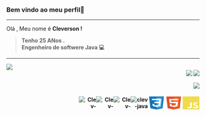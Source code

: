 ### Bem vindo ao meu perfil👋
----

Olá , Meu nome é <strong> Cleverson !<strong>
> Tenho 25 ANos .<br>  Engenheiro de softwere Java  💻

  -----


<img align="left"  width="500"  src="https://c.tenor.com/-iT3EoFjKLQAAAAd/jett-jump.gif" />
 

<div align= "right "display: inline-block"
     
<a href="https://www.instagram.com/cleverson_mendess/" target="_blank"><img src="https://img.shields.io/badge/-Instagram-%23E4405F?style=for-the-badge&logo=instagram&logoColor=white"
 target="_blank"></a> 
<a href="https://www.linkedin.com/in/cleverson-mendes-91028b189/" target="_blank"><img src="https://img.shields.io/badge/-LinkedIn-%230077B5?style=for-the-badge&logo=linkedin&logoColor=white" target="_blank"></a> 

 
</div>

<div align="right">
  <img height="173em"  src="https://github-readme-stats.vercel.app/api?username=clev-coder&show_icons=true&theme=dark&include_all_commits=true&count_private=true"/>
  
</div>
<div  align="right" style="display: inline_block"><br>
  <img align="right" alt="clev-Js" height="35" width="45" src="https://raw.githubusercontent.com/devicons/devicon/master/icons/javascript/javascript-plain.svg">
  <img align="right" alt="clev-HTML" height="35" width="45" src="https://raw.githubusercontent.com/devicons/devicon/master/icons/html5/html5-original.svg">
  <img align="right" alt="clev-CSS" height="35" width="45" src="https://raw.githubusercontent.com/devicons/devicon/master/icons/css3/css3-original.svg">
  <img align="right" alt="clev-java" height="35" width="45"  src="https://img.shields.io/badge/Java-ED8B00?style=for-the-badge&logo=java&logoColor=white">
  <img align="right" alt="Clev-react" height="35" width="45"  src="https://img.shields.io/badge/React-20232A?style=for-the-badge&logo=react&logoColor=61DAFB">
  <img align="right" alt="Clev-spring" height="35" width="45"  src="https://img.shields.io/badge/Spring-6DB33F?style=for-the-badge&logo=spring&logoColor=white">
  <img align="right" alt="Clev-Angular" height="35" width="45"  src="https://img.shields.io/badge/Angular-DD0031?style=for-the-badge&logo=angular&logoColor=white">




                                     


